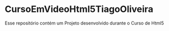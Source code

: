 # CursoEmVideoHtml5TiagoOliveira
Esse repositório contém um Projeto desenvolvido durante o Curso de Html5
